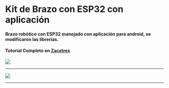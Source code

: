 #  Kit de Brazo con ESP32 con aplicación

#### Brazo robótico con ESP32 manejado con aplicación para android, se modificaron las librerias.

#### Tutorial Completo en [Zacetrex](http://zacetrex.com)

![](https://zacetrex.com/wp-content/uploads/2025/02/Kit-Brazo-ESP32.png)

------------

![](https://zacetrex.com/wp-content/uploads/2025/02/Zacetrex-Logo-hecho-horizontal-ajustado.png)

------------
